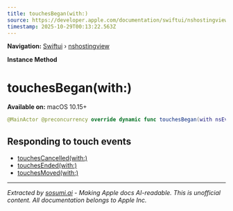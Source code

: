 ```yaml
---
title: touchesBegan(with:)
source: https://developer.apple.com/documentation/swiftui/nshostingview/touchesbegan(with:)
timestamp: 2025-10-29T00:13:22.563Z
---
```


**Navigation:** [Swiftui](/documentation/swiftui) › [nshostingview](/documentation/swiftui/nshostingview)

**Instance Method**

# touchesBegan(with:)

**Available on:** macOS 10.15+

```swift
@MainActor @preconcurrency override dynamic func touchesBegan(with nsEvent: NSEvent)
```

## Responding to touch events

- [touchesCancelled(with:)](/documentation/swiftui/nshostingview/touchescancelled(with:))
- [touchesEnded(with:)](/documentation/swiftui/nshostingview/touchesended(with:))
- [touchesMoved(with:)](/documentation/swiftui/nshostingview/touchesmoved(with:))

---

*Extracted by [sosumi.ai](https://sosumi.ai) - Making Apple docs AI-readable.*
*This is unofficial content. All documentation belongs to Apple Inc.*
